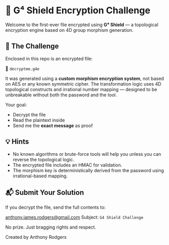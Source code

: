# 🧠 G⁴ Shield Encryption Challenge

Welcome to the first-ever file encrypted using **G⁴ Shield** — a topological encryption engine based on 4D group morphism generation.

## 🔐 The Challenge

Enclosed in this repo is an encrypted file:

📁 `decryptme.g4e`

It was generated using a **custom morphism encryption system**, not based on AES or any known symmetric cipher. The transformation logic uses 4D topological constructs and irrational number mapping — designed to be unbreakable without both the password and the tool.

Your goal:
- Decrypt the file
- Read the plaintext inside
- Send me the **exact message** as proof

## 💡 Hints

- No known algorithms or brute-force tools will help you unless you can reverse the topological logic.
- The encrypted file includes an HMAC for validation.
- The morphism key is deterministically derived from the password using irrational-based mapping.

## 📬 Submit Your Solution

If you decrypt the file, send the full contents to:

anthony.james.rodgers@gmail.com 
Subject: `G4 Shield Challenge`

No prize. Just bragging rights and respect.

Created by Anthony Rodgers